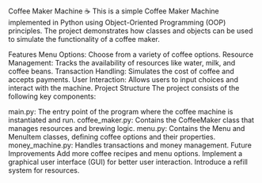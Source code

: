 Coffee Maker Machine ☕️
This is a simple Coffee Maker Machine implemented in Python using Object-Oriented Programming (OOP) principles. The project demonstrates how classes and objects can be used to simulate the functionality of a coffee maker.

Features
Menu Options: Choose from a variety of coffee options.
Resource Management: Tracks the availability of resources like water, milk, and coffee beans.
Transaction Handling: Simulates the cost of coffee and accepts payments.
User Interaction: Allows users to input choices and interact with the machine.
Project Structure
The project consists of the following key components:

main.py: The entry point of the program where the coffee machine is instantiated and run.
coffee_maker.py: Contains the CoffeeMaker class that manages resources and brewing logic.
menu.py: Contains the Menu and MenuItem classes, defining coffee options and their properties.
money_machine.py: Handles transactions and money management.
Future Improvements
Add more coffee recipes and menu options.
Implement a graphical user interface (GUI) for better user interaction.
Introduce a refill system for resources.
